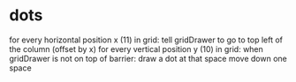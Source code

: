# dots

for every horizontal position x (11) in grid:
    tell gridDrawer to go to top left of the column (offset by x)
    for every vertical position y (10) in grid:
        when gridDrawer is not on top of barrier:
            draw a dot at that space
        move down one space